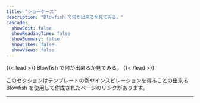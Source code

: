 ```yaml
---
title: "ショーケース"
description: "Blowfish で何が出来るか見てみる。"
cascade:
  showEdit: false
  showReadingTime: false
  showSummary: false
  showLikes: false
  showViews: false
---
```


{{< lead >}}
Blowfish で何が出来るか見てみる。
{{< /lead >}}

このセクションはテンプレートの例やインスピレーションを得ることの出来る Blowfish を使用して作成されたページのリンクがあります。

---
